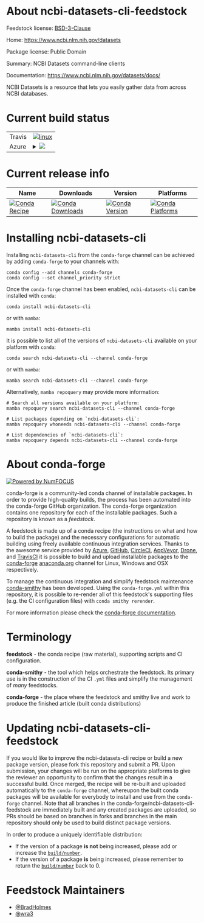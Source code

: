 About ncbi-datasets-cli-feedstock
=================================

Feedstock license: [BSD-3-Clause](https://github.com/conda-forge/ncbi-datasets-cli-feedstock/blob/main/LICENSE.txt)

Home: https://www.ncbi.nlm.nih.gov/datasets

Package license: Public Domain

Summary: NCBI Datasets command-line clients

Documentation: https://www.ncbi.nlm.nih.gov/datasets/docs/

NCBI Datasets is a resource that lets you easily gather data from across NCBI databases.


Current build status
====================


<table><tr>
    <td>Travis</td>
    <td>
      <a href="https://app.travis-ci.com/conda-forge/ncbi-datasets-cli-feedstock">
        <img alt="linux" src="https://img.shields.io/travis/com/conda-forge/ncbi-datasets-cli-feedstock/main.svg?label=Linux">
      </a>
    </td>
  </tr>
    
  <tr>
    <td>Azure</td>
    <td>
      <details>
        <summary>
          <a href="https://dev.azure.com/conda-forge/feedstock-builds/_build/latest?definitionId=13011&branchName=main">
            <img src="https://dev.azure.com/conda-forge/feedstock-builds/_apis/build/status/ncbi-datasets-cli-feedstock?branchName=main">
          </a>
        </summary>
        <table>
          <thead><tr><th>Variant</th><th>Status</th></tr></thead>
          <tbody><tr>
              <td>linux_64</td>
              <td>
                <a href="https://dev.azure.com/conda-forge/feedstock-builds/_build/latest?definitionId=13011&branchName=main">
                  <img src="https://dev.azure.com/conda-forge/feedstock-builds/_apis/build/status/ncbi-datasets-cli-feedstock?branchName=main&jobName=linux&configuration=linux%20linux_64_" alt="variant">
                </a>
              </td>
            </tr><tr>
              <td>linux_aarch64</td>
              <td>
                <a href="https://dev.azure.com/conda-forge/feedstock-builds/_build/latest?definitionId=13011&branchName=main">
                  <img src="https://dev.azure.com/conda-forge/feedstock-builds/_apis/build/status/ncbi-datasets-cli-feedstock?branchName=main&jobName=linux&configuration=linux%20linux_aarch64_" alt="variant">
                </a>
              </td>
            </tr><tr>
              <td>osx_64</td>
              <td>
                <a href="https://dev.azure.com/conda-forge/feedstock-builds/_build/latest?definitionId=13011&branchName=main">
                  <img src="https://dev.azure.com/conda-forge/feedstock-builds/_apis/build/status/ncbi-datasets-cli-feedstock?branchName=main&jobName=osx&configuration=osx%20osx_64_" alt="variant">
                </a>
              </td>
            </tr><tr>
              <td>osx_arm64</td>
              <td>
                <a href="https://dev.azure.com/conda-forge/feedstock-builds/_build/latest?definitionId=13011&branchName=main">
                  <img src="https://dev.azure.com/conda-forge/feedstock-builds/_apis/build/status/ncbi-datasets-cli-feedstock?branchName=main&jobName=osx&configuration=osx%20osx_arm64_" alt="variant">
                </a>
              </td>
            </tr><tr>
              <td>win_64</td>
              <td>
                <a href="https://dev.azure.com/conda-forge/feedstock-builds/_build/latest?definitionId=13011&branchName=main">
                  <img src="https://dev.azure.com/conda-forge/feedstock-builds/_apis/build/status/ncbi-datasets-cli-feedstock?branchName=main&jobName=win&configuration=win%20win_64_" alt="variant">
                </a>
              </td>
            </tr>
          </tbody>
        </table>
      </details>
    </td>
  </tr>
</table>

Current release info
====================

| Name | Downloads | Version | Platforms |
| --- | --- | --- | --- |
| [![Conda Recipe](https://img.shields.io/badge/recipe-ncbi--datasets--cli-green.svg)](https://anaconda.org/conda-forge/ncbi-datasets-cli) | [![Conda Downloads](https://img.shields.io/conda/dn/conda-forge/ncbi-datasets-cli.svg)](https://anaconda.org/conda-forge/ncbi-datasets-cli) | [![Conda Version](https://img.shields.io/conda/vn/conda-forge/ncbi-datasets-cli.svg)](https://anaconda.org/conda-forge/ncbi-datasets-cli) | [![Conda Platforms](https://img.shields.io/conda/pn/conda-forge/ncbi-datasets-cli.svg)](https://anaconda.org/conda-forge/ncbi-datasets-cli) |

Installing ncbi-datasets-cli
============================

Installing `ncbi-datasets-cli` from the `conda-forge` channel can be achieved by adding `conda-forge` to your channels with:

```
conda config --add channels conda-forge
conda config --set channel_priority strict
```

Once the `conda-forge` channel has been enabled, `ncbi-datasets-cli` can be installed with `conda`:

```
conda install ncbi-datasets-cli
```

or with `mamba`:

```
mamba install ncbi-datasets-cli
```

It is possible to list all of the versions of `ncbi-datasets-cli` available on your platform with `conda`:

```
conda search ncbi-datasets-cli --channel conda-forge
```

or with `mamba`:

```
mamba search ncbi-datasets-cli --channel conda-forge
```

Alternatively, `mamba repoquery` may provide more information:

```
# Search all versions available on your platform:
mamba repoquery search ncbi-datasets-cli --channel conda-forge

# List packages depending on `ncbi-datasets-cli`:
mamba repoquery whoneeds ncbi-datasets-cli --channel conda-forge

# List dependencies of `ncbi-datasets-cli`:
mamba repoquery depends ncbi-datasets-cli --channel conda-forge
```


About conda-forge
=================

[![Powered by
NumFOCUS](https://img.shields.io/badge/powered%20by-NumFOCUS-orange.svg?style=flat&colorA=E1523D&colorB=007D8A)](https://numfocus.org)

conda-forge is a community-led conda channel of installable packages.
In order to provide high-quality builds, the process has been automated into the
conda-forge GitHub organization. The conda-forge organization contains one repository
for each of the installable packages. Such a repository is known as a *feedstock*.

A feedstock is made up of a conda recipe (the instructions on what and how to build
the package) and the necessary configurations for automatic building using freely
available continuous integration services. Thanks to the awesome service provided by
[Azure](https://azure.microsoft.com/en-us/services/devops/), [GitHub](https://github.com/),
[CircleCI](https://circleci.com/), [AppVeyor](https://www.appveyor.com/),
[Drone](https://cloud.drone.io/welcome), and [TravisCI](https://travis-ci.com/)
it is possible to build and upload installable packages to the
[conda-forge](https://anaconda.org/conda-forge) [anaconda.org](https://anaconda.org/)
channel for Linux, Windows and OSX respectively.

To manage the continuous integration and simplify feedstock maintenance
[conda-smithy](https://github.com/conda-forge/conda-smithy) has been developed.
Using the ``conda-forge.yml`` within this repository, it is possible to re-render all of
this feedstock's supporting files (e.g. the CI configuration files) with ``conda smithy rerender``.

For more information please check the [conda-forge documentation](https://conda-forge.org/docs/).

Terminology
===========

**feedstock** - the conda recipe (raw material), supporting scripts and CI configuration.

**conda-smithy** - the tool which helps orchestrate the feedstock.
                   Its primary use is in the construction of the CI ``.yml`` files
                   and simplify the management of *many* feedstocks.

**conda-forge** - the place where the feedstock and smithy live and work to
                  produce the finished article (built conda distributions)


Updating ncbi-datasets-cli-feedstock
====================================

If you would like to improve the ncbi-datasets-cli recipe or build a new
package version, please fork this repository and submit a PR. Upon submission,
your changes will be run on the appropriate platforms to give the reviewer an
opportunity to confirm that the changes result in a successful build. Once
merged, the recipe will be re-built and uploaded automatically to the
`conda-forge` channel, whereupon the built conda packages will be available for
everybody to install and use from the `conda-forge` channel.
Note that all branches in the conda-forge/ncbi-datasets-cli-feedstock are
immediately built and any created packages are uploaded, so PRs should be based
on branches in forks and branches in the main repository should only be used to
build distinct package versions.

In order to produce a uniquely identifiable distribution:
 * If the version of a package **is not** being increased, please add or increase
   the [``build/number``](https://docs.conda.io/projects/conda-build/en/latest/resources/define-metadata.html#build-number-and-string).
 * If the version of a package **is** being increased, please remember to return
   the [``build/number``](https://docs.conda.io/projects/conda-build/en/latest/resources/define-metadata.html#build-number-and-string)
   back to 0.

Feedstock Maintainers
=====================

* [@BradHolmes](https://github.com/BradHolmes/)
* [@wra3](https://github.com/wra3/)

